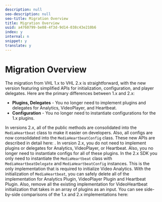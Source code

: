 ```yaml
---
description: null
seo-description: null
seo-title: Migration Overview
title: Migration Overview
uuid: a4760799-be08-4f3d-9d14-038c43e210b6
index: y
internal: n
snippet: y
translate: y
---
```


# Migration Overview

The migration from VHL 1.x to VHL 2.x is straightforward, with the new version featuring simplified APIs for initialization, configuration, and player delegates.
Here are the primary differences between 1.x and 2.x:

* **Plugins, Delegates** - You no longer need to implement plugins and delegates for Analytics, VideoPlayer, and Heartbeat.
* **Configuration** - You no longer need to instantiate configurations for the 1.x plugins.

In versions 2.x, all of the public methods are consolidated into the `MediaHeartbeat` class to make it easier on developers. Also, all configs are now consolidated into the `MediaHeartbeatConfig` class. These new APIs are described in detail here: [](vhl-mig-1x-2x-api-change-reference.md). 
In version 2.x, you do not need to implement plugins or delegates for Analytics, VideoPlayer, or Heartbeat. Also, you no longer need to instantiate configs for all of these plugins. In the 2.x SDK you only need to instantiate the `MediaHeartbeat` class with `MediaHeartbeatDelegate` and `MediaHeartbeatConfig` instances. This is the only implementation that is required to initialize Video Analytics. 
With the initialization of `MediaHeartbeat`, you can safely delete all of the implementation for Analytics Plugin, VideoPlayer Plugin and Heartbeat Plugin. Also, remove all the existing implementation for VideoHeartbeat initialization that takes in an array of plugins as an input. You can see side-by-side comparisons of the 1.x and 2.x implementations here: [](vhl-mig-1x-2x-comp-table.md)
